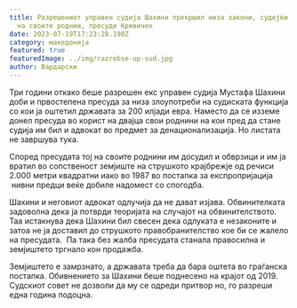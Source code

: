 ```yaml
---
title: Разрешениот управен судија Шахини прекршил низа закони, судејќи во корист
  на своите роднии, пресуди Кривичен
date: 2023-07-19T17:23:28.190Z
category: македонија
featured: true
featuredImage: ../img/razrebse-up-sud.jpg
author: Вардарски
---
```

<!--StartFragment-->

Три години откако беше разрешен екс управен судија Мустафа Шахини доби и првостепена пресуда за низа злоупотреби на судиската функција со кои ја оштетил државата за 200 илјади евра. Наместо да се изземе донел пресуда во корист на двајца свои роднини на кои пред да стане судија им бил и адвокат во предмет за денационализација. Но листата не завршува тука.

Според пресудата тој на своите роднини им досудил и обврзици и им ја вратил во сопственост земјиште на струшкото крајбрежје од речиси 2.000 метри квадратни иако во 1987 во постапка за експропријација  нивни предци веќе добиле надомест со спогодба.

Шахини и неговиот адвокат одлучија да не дават изјава. Обвинителката задоволна дека ја потврди теоријата на случајот на обвинителството. Таа истакнува дека Шахини бил свесен дека одлуката е незаконите и затоа не ја доставил до струшкото правобранителство кое би се жалело на пресудата.  Па така без жалба пресудата станала правосилна и земјиштето тргнало кон продажба.

Земјиштето е замрзнато, а државата треба да бара оштета во граѓанска постапка. Обивнението за Шахини беше поднесено на крајот од 2019. Судскиот совет не дозволи да му се одреди притвор но, го разреши една година подоцна.

<!--EndFragment-->
